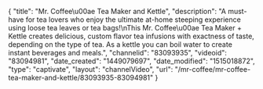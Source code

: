 {
    "title": "Mr. Coffee\u00ae Tea Maker and Kettle",
    "description": "A must-have for tea lovers who enjoy the ultimate at-home steeping experience using loose tea leaves or tea bags!\nThis Mr. Coffee\u00ae Tea Maker + Kettle creates delicious, custom flavor tea infusions with exactness of taste, depending on the type of tea.  As a kettle you can boil water to create instant beverages and meals.",
    "channelid": "83093935",
    "videoid": "83094981",
    "date_created": "1449079697",
    "date_modified": "1515018872",
    "type": "captivate",
    "layout": "channelVideo",
    "url": "\/mr-coffee\/mr-coffee-tea-maker-and-kettle\/83093935-83094981"
}